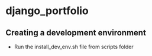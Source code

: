 # django_portfolio

## Creating a development environment
- Run the install_dev_env.sh file from scripts folder